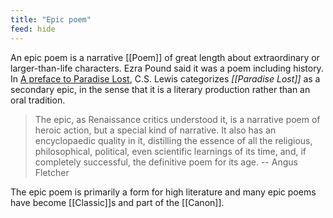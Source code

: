 ```yaml
---
title: "Epic poem"
feed: hide
---
```



An epic poem is a narrative [[Poem]] of great length about extraordinary or larger-than-life characters. Ezra Pound said it was a poem including history. In [A preface to Paradise Lost](https://www.worldcat.org/title/preface-to-paradise-lost/oclc/1269090815&referer=brief_results), C.S. Lewis categorizes _[[Paradise Lost]]_ as a secondary epic, in the sense that it is a literary production rather than an oral tradition.

> The epic, as Renaissance critics understood it, is a narrative poem of heroic action, but a special kind of narrative. It also has an encyclopaedic quality in it, distilling the essence of all the religious, philosophical, political, even scientific learnings of its time, and, if completely successful, the definitive poem for its age.  -- Angus Fletcher

The epic poem is primarily a form for high literature and many epic poems have become [[Classic]]s and part of the [[Canon]]. 